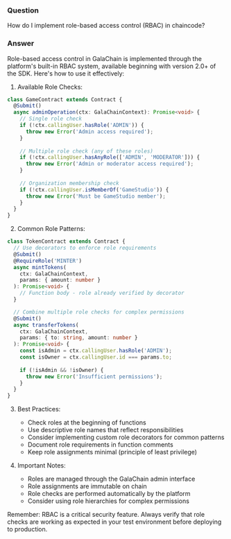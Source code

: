 ### Question


How do I implement role-based access control (RBAC) in chaincode?


### Answer


Role-based access control in GalaChain is implemented through the platform's built-in RBAC system, available beginning with version 2.0+ of the SDK. Here's how to use it effectively:

1. Available Role Checks:
```typescript
class GameContract extends Contract {
  @Submit()
  async adminOperation(ctx: GalaChainContext): Promise<void> {
    // Single role check
    if (!ctx.callingUser.hasRole('ADMIN')) {
      throw new Error('Admin access required');
    }
    
    // Multiple role check (any of these roles)
    if (!ctx.callingUser.hasAnyRole(['ADMIN', 'MODERATOR'])) {
      throw new Error('Admin or moderator access required');
    }
    
    // Organization membership check
    if (!ctx.callingUser.isMemberOf('GameStudio')) {
      throw new Error('Must be GameStudio member');
    }
  }
}
```

2. Common Role Patterns:
```typescript
class TokenContract extends Contract {
  // Use decorators to enforce role requirements
  @Submit()
  @RequireRole('MINTER')
  async mintTokens(
    ctx: GalaChainContext,
    params: { amount: number }
  ): Promise<void> {
    // Function body - role already verified by decorator
  }

  // Combine multiple role checks for complex permissions
  @Submit()
  async transferTokens(
    ctx: GalaChainContext,
    params: { to: string, amount: number }
  ): Promise<void> {
    const isAdmin = ctx.callingUser.hasRole('ADMIN');
    const isOwner = ctx.callingUser.id === params.to;
    
    if (!isAdmin && !isOwner) {
      throw new Error('Insufficient permissions');
    }
  }
}
```

3. Best Practices:
   - Check roles at the beginning of functions
   - Use descriptive role names that reflect responsibilities
   - Consider implementing custom role decorators for common patterns
   - Document role requirements in function comments
   - Keep role assignments minimal (principle of least privilege)

4. Important Notes:
   - Roles are managed through the GalaChain admin interface
   - Role assignments are immutable on chain
   - Role checks are performed automatically by the platform
   - Consider using role hierarchies for complex permissions

Remember: RBAC is a critical security feature. Always verify that role checks are working as expected in your test environment before deploying to production.